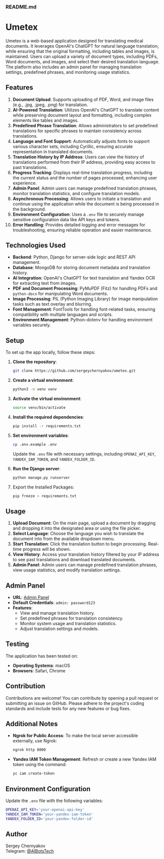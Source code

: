 ### README.md

# Umetex

Umetex is a web-based application designed for translating medical documents. It leverages OpenAI's ChatGPT for natural language translation, while ensuring that the original formatting, including tables and images, is maintained. Users can upload a variety of document types, including PDFs, Word documents, and images, and select their desired translation language. The platform also includes an admin panel for managing translation settings, predefined phrases, and monitoring usage statistics.

## Features

1. **Document Upload**: Supports uploading of PDF, Word, and image files (e.g., .jpg, .jpeg, .png) for translation.
2. **AI-Powered Translation**: Utilizes OpenAI's ChatGPT to translate content while preserving document layout and formatting, including complex elements like tables and images.
3. **Predefined Phrase Translation**: Allows administrators to set predefined translations for specific phrases to maintain consistency across translations.
4. **Language and Font Support**: Automatically adjusts fonts to support various character sets, including Cyrillic, ensuring accurate representation in translated documents.
5. **Translation History by IP Address**: Users can view the history of translations performed from their IP address, providing easy access to past translations.
6. **Progress Tracking**: Displays real-time translation progress, including the current status and the number of pages processed, enhancing user experience.
7. **Admin Panel**: Admin users can manage predefined translation phrases, monitor translation statistics, and configure translation models.
8. **Asynchronous Processing**: Allows users to initiate a translation and continue using the application while the document is being processed in the background.
9. **Environment Configuration**: Uses a `.env` file to securely manage sensitive configuration data like API keys and tokens.
10. **Error Handling**: Provides detailed logging and error messages for troubleshooting, ensuring reliable operation and easier maintenance.

## Technologies Used

- **Backend**: Python, Django for server-side logic and REST API management.
- **Database**: MongoDB for storing document metadata and translation history.
- **AI Integration**: OpenAI's ChatGPT for text translation and Yandex OCR for extracting text from images.
- **PDF and Document Processing**: PyMuPDF (Fitz) for handling PDFs and `python-docx` for manipulating Word documents.
- **Image Processing**: PIL (Python Imaging Library) for image manipulation tasks such as text overlay and blurring.
- **Font Management**: FontTools for handling font-related tasks, ensuring compatibility with multiple languages and scripts.
- **Environment Management**: Python-dotenv for handling environment variables securely.

## Setup

To set up the app locally, follow these steps:

1. **Clone the repository**:
    ```bash
    git clone https://github.com/sergeychernyakov/umetex.git
    ```
2. **Create a virtual environment**:
    ```bash
    python3 -m venv venv
    ```
3. **Activate the virtual environment**:
    ```bash
    source venv/bin/activate
    ```
4. **Install the required dependencies**:
    ```bash
    pip install -r requirements.txt
    ```
5. **Set environment variables**:
    ```bash
    cp .env.example .env
    ```
   Update the `.env` file with necessary settings, including `OPENAI_API_KEY`, `YANDEX_IAM_TOKEN`, and `YANDEX_FOLDER_ID`.

6. **Run the Django server**:
    ```bash
    python manage.py runserver
    ```

7. Export the Installed Packages:
    ```bash
    pip freeze > requirements.txt
    ```

## Usage

1. **Upload Document**: On the main page, upload a document by dragging and dropping it into the designated area or using the file picker.
2. **Select Language**: Choose the language you wish to translate the document into from the available dropdown menu.
3. **Start Translation**: Click the translation button to begin processing. Real-time progress will be shown.
4. **View History**: Access your translation history filtered by your IP address to see past translations and download translated documents.
5. **Admin Panel**: Admin users can manage predefined translation phrases, view usage statistics, and modify translation settings.

## Admin Panel

- **URL**: [Admin Panel](http://localhost:8000/admin/)
- **Default Credentials**: `admin: password123`
- **Features**:
  - View and manage translation history.
  - Set predefined phrases for translation consistency.
  - Monitor system usage and translation statistics.
  - Adjust translation settings and models.

## Testing

The application has been tested on:
- **Operating Systems**: macOS
- **Browsers**: Safari, Chrome

## Contribution

Contributions are welcome! You can contribute by opening a pull request or submitting an issue on GitHub. Please adhere to the project's coding standards and include tests for any new features or bug fixes.

## Additional Notes

- **Ngrok for Public Access**: To make the local server accessible externally, use Ngrok:
    ```bash
    ngrok http 8000
    ```
- **Yandex IAM Token Management**: Refresh or create a new Yandex IAM token using the command:
    ```bash
    yc iam create-token
    ```

## Environment Configuration

Update the `.env` file with the following variables:

```bash
OPENAI_API_KEY='your-openai-api-key'
YANDEX_IAM_TOKEN='your-yandex-iam-token'
YANDEX_FOLDER_ID='your-yandex-folder-id'
```

## Author

Sergey Chernyakov  
Telegram: [@AIBotsTech](https://t.me/AIBotsTech)
